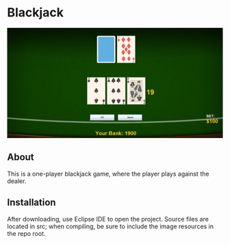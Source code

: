 # Blackjack
![image](https://github.com/mkta1212/Blackjack/blob/main/Blackjack.jpg)
<h2>About</h2>
This is a one-player blackjack game, where the player plays against the dealer.

<h2>Installation</h2>
After downloading, use Eclipse IDE to open the project. Source files are located in src; when compiling, be sure to include the image resources in the repo root.
